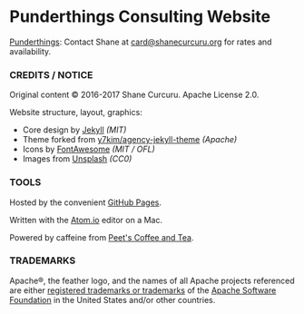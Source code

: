 Punderthings Consulting Website
====================

[Punderthings](http://punderthings.com/): Contact Shane at card@shanecurcuru.org for rates and availability.

### CREDITS / NOTICE

Original content &copy; 2016-2017 Shane Curcuru.  Apache License 2.0.

Website structure, layout, graphics:

- Core design by [Jekyll](https://jekyllrb.com/) _(MIT)_
- Theme forked from [y7kim/agency-jekyll-theme](https://y7kim.github.io/agency-jekyll-theme) _(Apache)_
- Icons by [FontAwesome](http://fontawesome.io/) _(MIT / OFL)_
- Images from [Unsplash](https://unsplash.com/) _(CC0)_

### TOOLS

Hosted by the convenient [GitHub Pages](https://pages.github.com/).

Written with the [Atom.io](https://atom.io/) editor on a Mac.

Powered by caffeine from [Peet's Coffee and Tea](http://www.peets.com/).

### TRADEMARKS

Apache®, the feather logo, and the names of all Apache projects referenced are either [registered trademarks or trademarks](https://www.apache.org/foundation/marks/) of the [Apache Software Foundation](http://www.apache.org/) in the United States and/or other countries.

